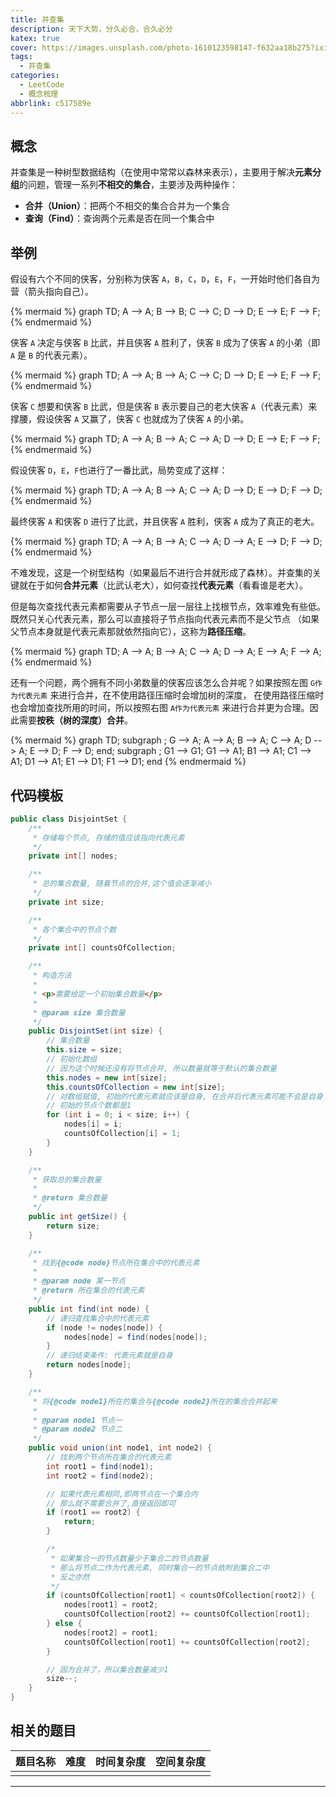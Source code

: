 ```yaml
---
title: 并查集
description: 天下大势，分久必合，合久必分
katex: true
cover: https://images.unsplash.com/photo-1610123598147-f632aa18b275?ixid=MXwxMjA3fDB8MHxwaG90by1wYWdlfHx8fGVufDB8fHw%3D&ixlib=rb-1.2.1&auto=format&fit=crop&w=1789&q=80
tags:
  - 并查集
categories:
  - LeetCode
  - 概念梳理
abbrlink: c517589e
---
```


## 概念

并查集是一种树型数据结构（在使用中常常以森林来表示），主要用于解决**元素分组**的问题，管理一系列**不相交的集合**，主要涉及两种操作：

- **合并（Union）**：把两个不相交的集合合并为一个集合
- **查询（Find）**：查询两个元素是否在同一个集合中

## 举例

假设有六个不同的侠客，分别称为侠客 `A`，`B`，`C`，`D`，`E`，`F`，一开始时他们各自为营（箭头指向自己）。

{% mermaid %}
graph TD;
A --> A;
B --> B;
C --> C;
D --> D;
E --> E;
F --> F;
{% endmermaid %}

侠客 `A` 决定与侠客 `B` 比武，并且侠客 `A` 胜利了，侠客 `B` 成为了侠客 `A` 的小弟（即 `A` 是 `B` 的代表元素）。

{% mermaid %}
graph TD;
A --> A;
B --> A;
C --> C;
D --> D;
E --> E;
F --> F;
{% endmermaid %}

侠客 `C` 想要和侠客 `B` 比武，但是侠客 `B` 表示要自己的老大侠客 `A`（代表元素）来撑腰，假设侠客 `A` 又赢了，侠客 `C` 也就成为了侠客 `A` 的小弟。

{% mermaid %}
graph TD;
A --> A;
B --> A;
C --> A;
D --> D;
E --> E;
F --> F;
{% endmermaid %}

假设侠客 `D`，`E`，`F`也进行了一番比武，局势变成了这样：

{% mermaid %}
graph TD;
A --> A;
B --> A;
C --> A;
D --> D;
E --> D;
F --> D;
{% endmermaid %}

最终侠客 `A` 和侠客 `D` 进行了比武，并且侠客 `A` 胜利，侠客 `A` 成为了真正的老大。

{% mermaid %}
graph TD;
A --> A;
B --> A;
C --> A;
D --> A;
E --> D;
F --> D;
{% endmermaid %}

不难发现，这是一个树型结构（如果最后不进行合并就形成了森林）。并查集的关键就在于如何**合并元素**（比武认老大），如何查找**代表元素**（看看谁是老大）。

但是每次查找代表元素都需要从子节点一层一层往上找根节点，效率难免有些低。既然只关心代表元素，那么可以直接将子节点指向代表元素而不是父节点 （如果父节点本身就是代表元素那就依然指向它），这称为**路径压缩**。

{% mermaid %}
graph TD;
A --> A;
B --> A;
C --> A;
D --> A;
E --> A;
F --> A;
{% endmermaid %}

还有一个问题，两个拥有不同小弟数量的侠客应该怎么合并呢？如果按照左图 `G作为代表元素` 来进行合并，在不使用路径压缩时会增加树的深度，
在使用路径压缩时也会增加查找所用的时间，所以按照右图 `A作为代表元素` 来进行合并更为合理。因此需要**按秩（树的深度）合并**。

{% mermaid %}
graph TD;
subgraph  ;
G --> A;
A --> A;
B --> A;
C --> A;
D --> A;
E --> D;
F --> D;
end;
subgraph  ;
G1 --> G1;
G1 --> A1;
B1 --> A1;
C1 --> A1;
D1 --> A1;
E1 --> D1;
F1 --> D1;
end
{% endmermaid %}

## 代码模板

```java
public class DisjointSet {
    /**
     * 存储每个节点, 存储的值应该指向代表元素
     */
    private int[] nodes;

    /**
     * 总的集合数量, 随着节点的合并,这个值会逐渐减小
     */
    private int size;

    /**
     * 各个集合中的节点个数
     */
    private int[] countsOfCollection;

    /**
     * 构造方法
     *
     * <p>需要给定一个初始集合数量</p>
     *
     * @param size 集合数量
     */
    public DisjointSet(int size) {
        // 集合数量
        this.size = size;
        // 初始化数组
        // 因为这个时候还没有将节点合并, 所以数量就等于默认的集合数量
        this.nodes = new int[size];
        this.countsOfCollection = new int[size];
        // 对数组赋值, 初始的代表元素就应该是自身, 在合并后代表元素可能不会是自身
        // 初始的节点个数都是1
        for (int i = 0; i < size; i++) {
            nodes[i] = i;
            countsOfCollection[i] = 1;
        }
    }

    /**
     * 获取总的集合数量
     *
     * @return 集合数量
     */
    public int getSize() {
        return size;
    }

    /**
     * 找到{@code node}节点所在集合中的代表元素
     *
     * @param node 某一节点
     * @return 所在集合的代表元素
     */
    public int find(int node) {
        // 递归查找集合中的代表元素
        if (node != nodes[node]) {
            nodes[node] = find(nodes[node]);
        }
        // 递归结束条件: 代表元素就是自身
        return nodes[node];
    }

    /**
     * 将{@code node1}所在的集合与{@code node2}所在的集合合并起来
     *
     * @param node1 节点一
     * @param node2 节点二
     */
    public void union(int node1, int node2) {
        // 找到两个节点所在集合的代表元素
        int root1 = find(node1);
        int root2 = find(node2);

        // 如果代表元素相同,即两节点在一个集合内
        // 那么就不需要合并了,直接返回即可
        if (root1 == root2) {
            return;
        }

        /*
         * 如果集合一的节点数量少于集合二的节点数量
         * 那么将节点二作为代表元素, 同时集合一的节点依附到集合二中
         * 反之亦然
         */
        if (countsOfCollection[root1] < countsOfCollection[root2]) {
            nodes[root1] = root2;
            countsOfCollection[root2] += countsOfCollection[root1];
        } else {
            nodes[root2] = root1;
            countsOfCollection[root1] += countsOfCollection[root2];
        }

        // 因为合并了，所以集合数量减少1
        size--;
    }
}
```

## 相关的题目

| 题目名称 | 难度 | 时间复杂度 | 空间复杂度 |
| :---: | :-: | :-: | :-: |
|  |  |  |  |

---
